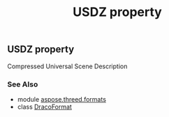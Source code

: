 ﻿---
title: USDZ property
second_title: Aspose.3D for Python via .NET API References
description: 
type: docs
weight: 500
url: /python-net/aspose.threed.formats/dracoformat/usdz/
is_root: false
---

## USDZ property


Compressed Universal Scene Description

### See Also
* module [aspose.threed.formats](../../)
* class [DracoFormat](/3d/python-net/aspose.threed.formats/dracoformat)
